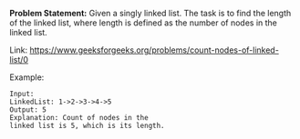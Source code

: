 **Problem Statement:** Given a singly linked list. The task is to find the length of the linked list, where length is defined as the number of nodes in the linked list.

Link: https://www.geeksforgeeks.org/problems/count-nodes-of-linked-list/0

Example:
```
Input:
LinkedList: 1->2->3->4->5
Output: 5
Explanation: Count of nodes in the 
linked list is 5, which is its length.
```
